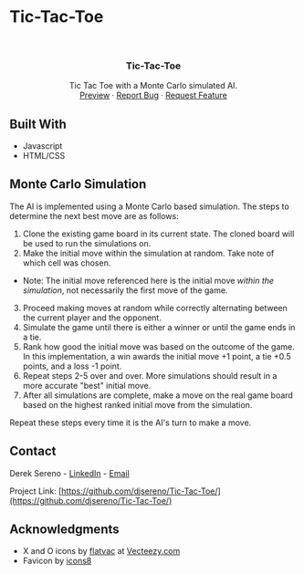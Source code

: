 # Tic-Tac-Toe

<div id="top"></div>

<!-- PROJECT LOGO -->
<br />
<div align="center">

<h3 align="center">Tic-Tac-Toe</h3>

  <p align="center">
    Tic Tac Toe with a Monte Carlo simulated AI.
    <br />
    <a href="https://djsereno.github.io/Tic-Tac-Toe/">Preview</a>
    ·
    <a href="https://github.com/djsereno/Tic-Tac-Toe/issues">Report Bug</a>
    ·
    <a href="https://github.com/djsereno/Tic-Tac-Toe/issues">Request Feature</a>
  </p>
</div>

## Built With

- Javascript
- HTML/CSS

## Monte Carlo Simulation

The AI is implemented using a Monte Carlo based simulation. The steps to determine the next best move are as follows:

1. Clone the existing game board in its current state. The cloned board will be used to run the simulations on.
2. Make the initial move within the simulation at random. Take note of which cell was chosen.
  - Note: The initial move referenced here is the initial move *within the simulation*, not necessarily the first move of the game.
3. Proceed making moves at random while correctly alternating between the current player and the opponent.
4. Simulate the game until there is either a winner or until the game ends in a tie.
5. Rank how good the initial move was based on the outcome of the game. In this implementation, a win awards the initial move +1 point, a tie +0.5 points, and a loss -1 point.
6. Repeat steps 2-5 over and over. More simulations should result in a more accurate "best" initial move.
7. After all simulations are complete, make a move on the real game board based on the highest ranked initial move from the simulation.

Repeat these steps every time it is the AI's turn to make a move.

## Contact

Derek Sereno - [LinkedIn](https://www.linkedin.com/in/dereksereno/) - [Email](mailto:djsereno91@gmail.com)

Project Link: [https://github.com/djsereno/Tic-Tac-Toe/](https://github.com/djsereno/Tic-Tac-Toe/)

## Acknowledgments

- X and O icons by [flatvac](https://www.vecteezy.com/members/flatvac) at [Vecteezy.com](https://www.vecteezy.com/)
- Favicon by [icons8](https://icons8.com/)
